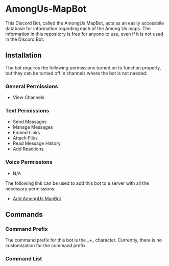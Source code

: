 <h1>AmongUs-MapBot</h1>

This Discord Bot, called the AmongUs MapBot, acts as an easily accessbile database for information regarding each of the Among Us maps. The information in this repository is free for anyone to use, even if it is not used in the Discord Bot.

<h2>Installation</h2>

The bot requires the following permissions turned on to function properly, but they can be turned off in channels where the bot is not needed:

<h3>General Permissions</h3>

 - View Channels

<h3>Text Permissions</h3>

 - Send Messages
 - Manage Messages
 - Embed Links
 - Attach Files
 - Read Message History
 - Add Reactions
 
<h3>Voice Permissions</h3>

 - N/A

The following link can be used to add this bot to a server with all the necessary permissions:
- [Add AmongUs MapBot](https://discord.com/api/oauth2/authorize?client_id=793568531757137970&permissions=126016&scope=bot)

<h2>Commands</h2>

<h3>Command Prefix</h3>
The command prefix for this bot is the _+_ character. Currently, there is no customization for the command prefix.

<h3>Command List</h3>
